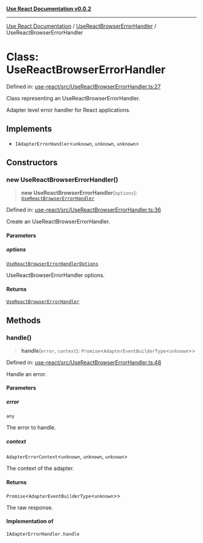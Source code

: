 [**Use React Documentation v0.0.2**](../../README.md)

***

[Use React Documentation](../../modules.md) / [UseReactBrowserErrorHandler](../README.md) / UseReactBrowserErrorHandler

# Class: UseReactBrowserErrorHandler

Defined in: [use-react/src/UseReactBrowserErrorHandler.ts:27](https://github.com/stonemjs/use-react/blob/a85b32b76e105a7bc655ce084e0841ade8b0df8a/src/UseReactBrowserErrorHandler.ts#L27)

Class representing an UseReactBrowserErrorHandler.

Adapter level error handler for React applications.

## Implements

- `IAdapterErrorHandler`\<`unknown`, `unknown`, `unknown`\>

## Constructors

### new UseReactBrowserErrorHandler()

> **new UseReactBrowserErrorHandler**(`options`): [`UseReactBrowserErrorHandler`](UseReactBrowserErrorHandler.md)

Defined in: [use-react/src/UseReactBrowserErrorHandler.ts:36](https://github.com/stonemjs/use-react/blob/a85b32b76e105a7bc655ce084e0841ade8b0df8a/src/UseReactBrowserErrorHandler.ts#L36)

Create an UseReactBrowserErrorHandler.

#### Parameters

##### options

[`UseReactBrowserErrorHandlerOptions`](../interfaces/UseReactBrowserErrorHandlerOptions.md)

UseReactBrowserErrorHandler options.

#### Returns

[`UseReactBrowserErrorHandler`](UseReactBrowserErrorHandler.md)

## Methods

### handle()

> **handle**(`error`, `context`): `Promise`\<`AdapterEventBuilderType`\<`unknown`\>\>

Defined in: [use-react/src/UseReactBrowserErrorHandler.ts:48](https://github.com/stonemjs/use-react/blob/a85b32b76e105a7bc655ce084e0841ade8b0df8a/src/UseReactBrowserErrorHandler.ts#L48)

Handle an error.

#### Parameters

##### error

`any`

The error to handle.

##### context

`AdapterErrorContext`\<`unknown`, `unknown`, `unknown`\>

The context of the adapter.

#### Returns

`Promise`\<`AdapterEventBuilderType`\<`unknown`\>\>

The raw response.

#### Implementation of

`IAdapterErrorHandler.handle`
